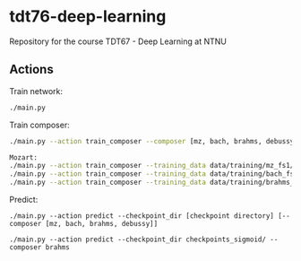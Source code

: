 # tdt76-deep-learning
Repository for the course TDT67 - Deep Learning at NTNU


## Actions
Train network:

```bash
./main.py 
```

Train composer:
```bash
./main.py --action train_composer --composer [mz, bach, brahms, debussy] --training_data [data/training/{composer}_fs1/]

Mozart:
./main.py --action train_composer --training_data data/training/mz_fs1/ --composer mz 
./main.py --action train_composer --training_data data/training/bach_fs1/ --composer bach
./main.py --action train_composer --training_data data/training/brahms_fs1/ --composer brahms
```



Predict:
```
./main.py --action predict --checkpoint_dir [checkpoint directory] [--composer [mz, bach, brahms, debussy]]

./main.py --action predict --checkpoint_dir checkpoints_sigmoid/ --composer brahms
```